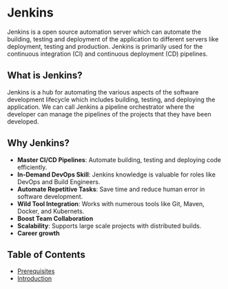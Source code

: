 # Jenkins
Jenkins is a open source automation server which can automate the building, testing and deployment of the application to different servers like deployment, testing and production. Jenkins is primarily used for the continuous integration (CI) and continuous deployment (CD) pipelines.

## What is Jenkins?
Jenkins is a hub for automating the various aspects of the software development lifecycle which includes building, testing, and deploying the application. We can call Jenkins a pipeline orchestrator where the developer can manage the pipelines of the projects that they have been developed.

## Why Jenkins?
- **Master CI/CD Pipelines**: Automate building, testing and deploying code efficiently.
- **In-Demand DevOps Skill**: Jenkins knowledge is valuable for roles like DevOps and Build Engineers.
- **Automate Repetitive Tasks**: Save time and reduce human error in software development.
- **Wild Tool Integration**: Works with numerous tools like Git, Maven, Docker, and Kubernets.
- **Boost Team Collaboration**
- **Scalability**: Supports large scale projects with distributed builds.
- **Career growth**

## Table of Contents
- [Prerequisites](./prerequisites.md)
- [Introduction](./introduction.md)